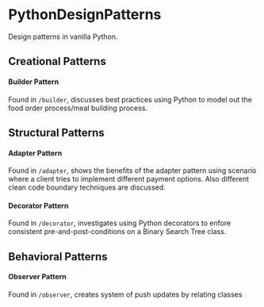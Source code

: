 # PythonDesignPatterns
Design patterns in vanilla Python.


## Creational Patterns

#### Builder Pattern
Found in `/builder`, discusses best practices using Python to model out the food order process/meal building process.


## Structural Patterns

#### Adapter Pattern
Found in `/adapter`, shows the benefits of the adapter pattern using scenario where a client tries to implement different payment options.
Also different clean code boundary techniques are discussed.

#### Decorator Pattern
Found in `/decorator`, investigates using Python decorators to enfore consistent pre-and-post-conditions on a Binary Search Tree class.


## Behavioral Patterns

#### Observer Pattern
Found in `/observer`, creates system of push updates by relating classes

